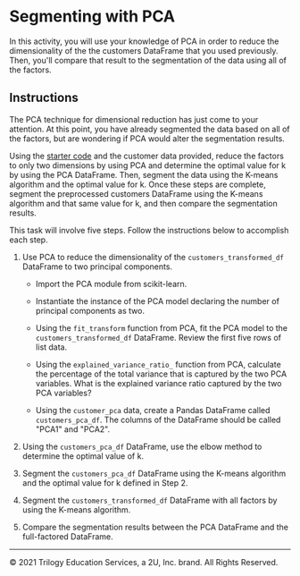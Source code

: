 # Segmenting with PCA

In this activity, you will use your knowledge of PCA in order to reduce the dimensionality of the the customers DataFrame that you used previously. Then, you'll compare that result to the segmentation of the data using all of the factors.

## Instructions

The PCA technique for dimensional reduction has just come to your attention. At this point, you have already segmented the data based on all of the factors, but are wondering if PCA would alter the segmentation results.

Using the [starter code](Unsolved/segmenting_with_pca.ipynb) and the customer data provided, reduce the factors to only two dimensions by using PCA and determine the optimal value for k by using the PCA DataFrame. Then, segment the data using the K-means algorithm and the optimal value for k. Once these steps are complete, segment the preprocessed customers DataFrame using the K-means algorithm and that same value for k, and then compare the segmentation results.

This task will involve five steps. Follow the instructions below to accomplish each step.

1. Use PCA to reduce the dimensionality of the `customers_transformed_df` DataFrame to two principal components.

    * Import the PCA module from scikit-learn.

    * Instantiate the instance of the PCA model declaring the number of principal components as two.

    * Using the `fit_transform` function from PCA, fit the PCA model to the `customers_transformed_df` DataFrame. Review the first five rows of list data.

    * Using the `explained_variance_ratio_` function from PCA, calculate the percentage of the total variance that is captured by the two PCA variables. What is the explained variance ratio captured by the two PCA variables?

    * Using the `customer_pca` data, create a Pandas DataFrame called `customers_pca_df`. The columns of the DataFrame should be called "PCA1" and "PCA2".

2. Using the `customers_pca_df` DataFrame, use the elbow method to determine the optimal value of k.

3. Segment the `customers_pca_df` DataFrame using the K-means algorithm and the optimal value for k defined in Step 2.

4. Segment the `customers_transformed_df` DataFrame with all factors by using the K-means algorithm.

5. Compare the segmentation results between the PCA DataFrame and the full-factored DataFrame.

---

© 2021 Trilogy Education Services, a 2U, Inc. brand. All Rights Reserved.
